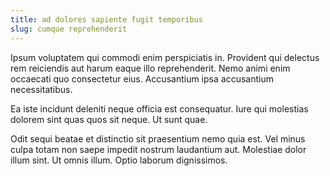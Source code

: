 ```yaml
---
title: ad dolores sapiente fugit temporibus
slug: cumque reprehenderit
---
```


Ipsum voluptatem qui commodi enim perspiciatis in. Provident qui delectus rem reiciendis aut harum eaque illo reprehenderit. Nemo animi enim occaecati quo consectetur eius. Accusantium ipsa accusantium necessitatibus.

Ea iste incidunt deleniti neque officia est consequatur. Iure qui molestias dolorem sint quas quos sit neque. Ut sunt quae.

Odit sequi beatae et distinctio sit praesentium nemo quia est. Vel minus culpa totam non saepe impedit nostrum laudantium aut. Molestiae dolor illum sint. Ut omnis illum. Optio laborum dignissimos.
